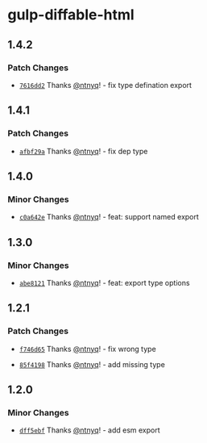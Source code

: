 # gulp-diffable-html

## 1.4.2

### Patch Changes

- [`7616dd2`](https://github.com/ntnyq/gulp-plugins/commit/7616dd232642329b05b81317a7bab241977bdf4f) Thanks [@ntnyq](https://github.com/ntnyq)! - fix type defination export

## 1.4.1

### Patch Changes

- [`afbf29a`](https://github.com/ntnyq/gulp-plugins/commit/afbf29ab394dc763f3c218de8b5fae276e47b6b2) Thanks [@ntnyq](https://github.com/ntnyq)! - fix dep type

## 1.4.0

### Minor Changes

- [`c0a642e`](https://github.com/ntnyq/gulp-plugins/commit/c0a642ec0e680e0b38e1d3bde7426c7c33b3b335) Thanks [@ntnyq](https://github.com/ntnyq)! - feat: support named export

## 1.3.0

### Minor Changes

- [`abe8121`](https://github.com/ntnyq/gulp-plugins/commit/abe812142f50e545ad51accc8133f53edf3f81f2) Thanks [@ntnyq](https://github.com/ntnyq)! - feat: export type options

## 1.2.1

### Patch Changes

- [`f746d65`](https://github.com/ntnyq/gulp-plugins/commit/f746d65bfe0a9a70bee590e23b07d6a0fb150fa5) Thanks [@ntnyq](https://github.com/ntnyq)! - fix wrong type

* [`85f4198`](https://github.com/ntnyq/gulp-plugins/commit/85f4198d07c03d7a5966ea1f1b93dfa0cf700ab1) Thanks [@ntnyq](https://github.com/ntnyq)! - add missing type

## 1.2.0

### Minor Changes

- [`dff5ebf`](https://github.com/ntnyq/gulp-plugins/commit/dff5ebf86d128fa4e418c4b9fe02c23d9370dee0) Thanks [@ntnyq](https://github.com/ntnyq)! - add esm export
